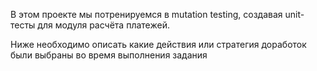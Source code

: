 В этом проекте мы потренируемся в mutation testing, создавая unit-тесты
для модуля расчёта платежей.

Ниже необходимо описать какие действия или стратегия доработок были выбраны во время выполнения задания